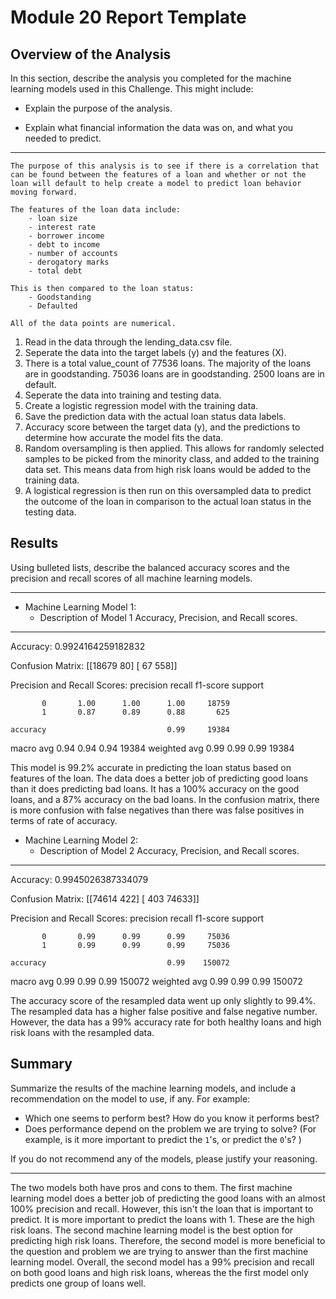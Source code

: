# Module 20 Report Template

## Overview of the Analysis

In this section, describe the analysis you completed for the machine learning models used in this Challenge. This might include:

* Explain the purpose of the analysis.

* Explain what financial information the data was on, and what you needed to predict.

----------------------------------------------------------------------

    The purpose of this analysis is to see if there is a correlation that can be found between the features of a loan and whether or not the loan will default to help create a model to predict loan behavior moving forward. 

    The features of the loan data include: 
        - loan size
        - interest rate
        - borrower income
        - debt to income
        - number of accounts
        - derogatory marks
        - total debt

    This is then compared to the loan status:
        - Goodstanding
        - Defaulted

    All of the data points are numerical. 

1. Read in the data through the lending_data.csv file. 
2. Seperate the data into the target labels (y) and the features (X).
3. There is a total value_count of 77536 loans. The majority of the loans are in goodstanding. 75036 loans are in goodstanding. 2500 loans are in default. 
4. Seperate the data into training and testing data. 
5. Create a logistic regression model with the training data. 
6. Save the prediction data with the actual loan status data labels. 
7. Accuracy score between the target data (y), and the predictions to determine how accurate the model fits the data. 
8. Random oversampling is then applied. This allows for randomly selected samples to be picked from the minority class, and added to the training data set. This means data from high risk loans would be added to the training data. 
9. A logistical regression is then run on this oversampled data to predict the outcome of the loan in comparison to the actual loan status in the testing data. 

## Results

Using bulleted lists, describe the balanced accuracy scores and the precision and recall scores of all machine learning models.

---------------------------------------------------------------------

* Machine Learning Model 1:
  * Description of Model 1 Accuracy, Precision, and Recall scores.
---------------------------
Accuracy:
0.9924164259182832

Confusion Matrix:
[[18679    80]
 [   67   558]]

Precision and Recall Scores:
              precision    recall  f1-score   support

           0       1.00      1.00      1.00     18759
           1       0.87      0.89      0.88       625

    accuracy                           0.99     19384
   macro avg       0.94      0.94      0.94     19384
weighted avg       0.99      0.99      0.99     19384

This model is 99.2% accurate in predicting the loan status based on features of the loan. The data does a better job of predicting good loans than it does predicting bad loans. It has a 100% accuracy on the good loans, and a 87% accuracy on the bad loans. In the confusion matrix, there is more confusion with false negatives than there was false positives in terms of rate of accuracy. 


* Machine Learning Model 2:
  * Description of Model 2 Accuracy, Precision, and Recall scores.
---------------------------
Accuracy:
0.9945026387334079

Confusion Matrix:
[[74614   422]
 [  403 74633]]

Precision and Recall Scores:
              precision    recall  f1-score   support

           0       0.99      0.99      0.99     75036
           1       0.99      0.99      0.99     75036

    accuracy                           0.99    150072
   macro avg       0.99      0.99      0.99    150072
weighted avg       0.99      0.99      0.99    150072

The accuracy score of the resampled data went up only slightly to 99.4%. The resampled data has a higher false positive and false negative number. However, the data has a 99% accuracy rate for both healthy loans and high risk loans with the resampled data. 

## Summary

Summarize the results of the machine learning models, and include a recommendation on the model to use, if any. For example:
* Which one seems to perform best? How do you know it performs best?
* Does performance depend on the problem we are trying to solve? (For example, is it more important to predict the `1`'s, or predict the `0`'s? )

If you do not recommend any of the models, please justify your reasoning.

----------------------------------------------------------------------

The two models both have pros and cons to them. The first machine learning model does a better job of predicting the good loans with an almost 100% precision and recall. However, this isn't the loan that is important to predict. It is more important to predict the loans with 1. These are the high risk loans. The second machine learning model is the best option for predicting high risk loans. Therefore, the second model is more beneficial to the question and problem we are trying to answer than the first machine learning model. Overall, the second model has a 99% precision and recall on both good loans and high risk loans, whereas the the first model only predicts one group of loans well. 
